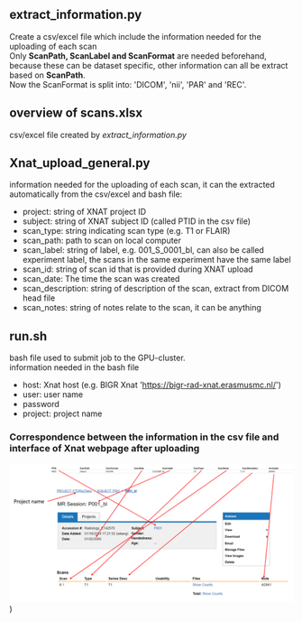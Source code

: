 ## extract_information.py
Create a csv/excel file which include the information needed for the uploading of each scan   
Only **ScanPath, ScanLabel and ScanFormat** are needed beforehand, because these can be dataset specific, other information can all be extract based on **ScanPath**.   
Now the ScanFormat is split into: 'DICOM', 'nii', 'PAR' and 'REC'.   

## overview of scans.xlsx
csv/excel file created by _extract_information.py_

## Xnat_upload_general.py
information needed for the uploading of each scan, it can the extracted automatically from the csv/excel and bash file:   
- project: string of XNAT project ID
- subject: string of XNAT subject ID (called PTID in the csv file)
- scan_type: string indicating scan type (e.g. T1 or FLAIR)
- scan_path: path to scan on local computer
- scan_label: string of label, e.g. 001_S_0001_bl, can also be called experiment label, the scans in the same experiment have the same label
- scan_id: string of scan id that is provided during XNAT upload
- scan_date: The time the scan was created
- scan_description: string of description of the scan, extract from DICOM head file
- scan_notes: string of notes relate to the scan, it can be anything

## run.sh
bash file used to submit job to the GPU-cluster.   
information needed in the bash file 
- host: Xnat host (e.g. BIGR Xnat 'https://bigr-rad-xnat.erasmusmc.nl/') 
- user: user name
- password
- project: project name

### Correspondence between the information in the csv file and interface of Xnat webpage after uploading
![avatar](https://github.com/JWKKWJ123/exercise/blob/main/Capture.PNG))

